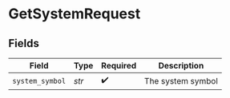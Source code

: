 # GetSystemRequest


## Fields

| Field              | Type               | Required           | Description        |
| ------------------ | ------------------ | ------------------ | ------------------ |
| `system_symbol`    | *str*              | :heavy_check_mark: | The system symbol  |